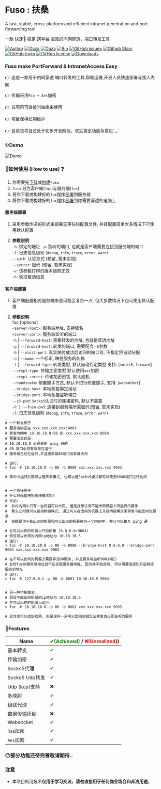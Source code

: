 # Fuso :  扶桑
A fast, stable, cross-platform and efficient intranet penetration and port forwarding tool

一款 快速🚀 稳定 跨平台 高效的内网穿透，端口转发工具

[![Author](https://img.shields.io/badge/Author-editso-blueviolet)](https://github.com/editso) 
[![Daza](https://img.shields.io/badge/Misc-1x2Bytes-blueviolet)](https://github.com/B1eed) 
[![Daza](https://img.shields.io/badge/Misc-ifishzz-blueviolet)](https://github.com/ifishzz) 
[![Bin](https://img.shields.io/badge/Fuso-Bin-ff69b4)](https://github.com/editso/fuso/releases) 
[![GitHub issues](https://img.shields.io/github/issues/editso/fuso)](https://github.com/editso/fuso/issues) 
[![Github Stars](https://img.shields.io/github/stars/editso/fuso)](https://github.com/editso/fuso) 
[![GitHub forks](https://img.shields.io/github/forks/editso/fuso)](https://github.com/editso/fuso)
[![GitHub license](https://img.shields.io/github/license/editso/fuso)](https://github.com/editso/fuso)
[![Downloads](https://img.shields.io/github/downloads/editso/fuso/total?label=Release%20Download)](https://github.com/editso/fuso/releases/latest)

### Fuso make PortForward & IntranetAccess Easy

👉 这是一款用于内网穿透 端口转发的工具,帮助运维,开发人员快速部署与接入内网

👉 传输采用`Rsa + Aes`加密

👉 该项目可直接当做库来使用

👉 项目保持长期维护

👉 目前该项目还处于初步开发阶段，欢迎提出功能与意见´◡`

### ✨Demo

![Demo](demo/demo.gif)


### 👀如何使用 (How to use) ❓
1. 你需要先[下载](https://github.com/editso/fuso/releases/latest)或[构建](#Build)`Fuso`
2. `fuso` 分为客户端(`fuc`)与服务端(`fus`)
3. 将你下载或构建好的`fus`程序[部署](#服务端部署)到服务器
4. 将你下载或构建好的`fuc`程序[部署](#客户端部署)到你需要穿透的电脑上

#### 服务端部署
1. 采用参数传递的形式来部署无需任何配置文件, 并且配置简单大多情况下可使用默认配置

2. **参数说明**    
`-h`: 绑定的地址
`-p`: 监听的端口, 也就是客户端需要连接到服务端的端口  
`-l`: 日志信息级别 (`debug`, `info`, `trace`, `error`, `warn`)  
`--auth`: 认证方式 (预留, 暂未实现)   
`--secret`: 密码 (预留, 暂未实现)  
`-v`: 该参数打印的版本目前无效  
`-h`: 获取帮助信息


#### 客户端部署
1. 客户端配置相对服务端来说可能会复杂一点, 但大多数情况下也可使用默认配置
 
2. **参数说明**   
fuc [options] <server-host> <server-port>  
`<server-host>`: 服务端地址, 支持域名  
`<server-port>`: 服务端监听的端口  
`-h` | `--forward-host`: 需要转发的地址, 也就是穿透地址  
`-p` | `--forward-host`: 转发的端口, 需要配合 `-h`参数  
`-b` | `--visit-port`: 真实映射成功后访问的端口号, 不指定将自动分配  
`-n` | `--name`: 一个标识, 映射服务的名称   
`-t` | `--forward-type`: 转发类型, 默认自动判定类型 支持: [`socks5`, `forward`]  
`--crypt-type`: 传输加密类型 默认使用`aes`加密  
`--crypt-secret`: 传输加密密钥, 默认随机  
`--handsnake`: 前置握手方式, 默认不进行前置握手, 支持: [`websocket`]  
`--bridge-host`: 本地桥接绑定地址    
`--bridge-port`: 本地桥接监听端口    
`--s5-pwd`: `Socks5`认证时的连接密码, 默认不需要  
`-P | --fuso-pwd`: 连接到服务端所需密码(预留, 暂未实现)  
`-l`: 日志信息级别 (`debug`, `info`, `trace`, `error`, `warn`)  

```
# 一个转发例子
# 服务端绑定在 xxx.xxx.xxx.xxx:9003
# 转发内网中 10.10.10.8:80 到 xxx.xxx.xxx.xxx:8080
# 需要注意的是:
# 10.10.10.8 必须是能 ping 通的
# 80 端口必须有服务在运行
# 服务端已经在运行,并且服务端80端口没有被占用

# 运行: 
> fuc -h 10.10.10.8 -p 80 -b 8080 xxx.xxx.xxx.xxx 9003

# 该命令运行后既可以是转发模式, 也可以是Socks5模式都可以使用8080端口进行访问


# 一个桥接例子
# 什么时候能用到桥接模式呢? 
# 比如: 
#  你的内网中只有一台机器可以出网, 但是我想访问不能出网机器上所运行的服务
#  那么此时就可以使用桥接模式, 通过可以在出网的机器上开启桥接模式来转发不能出网的服务
#  前提是你不能出网的机器和可以出网的机器在同一个内网中, 并且可以相互 ping 通

# 在可以出网的机器上开启桥接 (0.0.0.0:9004)
# 假设可以出网的内网ip地址为 10.10.10.5
# 运行:
> fuc -h 10.10.10.8 -p 80 -b 8080 --bridge-host 0.0.0.0 --bridge-port 9004 xxx.xxx.xxx.xxx 9003

# 在不可以出网的机器上需要穿透80服务, 并且服务端监听8081端口
# 此时fuc的服务端地址就不应该是服务器地址, 因为并不能出网, 所以需要连接到开启桥接服务的地址
# 运行:
> fuc -h 127.0.0.1 -p 80 -b 8081 10.10.10.5 9004


# 另一种桥接做法
# 假设不能出网机器的ip地址为 10.10.10.6
# 在可以出网的机器上运行:
> fuc -h 10.10.10.6 -p 80 -b 8081 xxx.xxx.xxx.xxx 9003

# 此时也可以达到效果, 但是这样一来可以出网的就无法转发自己所监听的服务

```


### 🤔Features
| Name           | <font color="green">✔(Achieved)</font> / <font color="red">❌(Unrealized)</font>) |
| -------------- | -------------------------------------------------------------------------------- |
| 基本转发       | <font color="green">✔</font>                                                     |
| 传输加密       | <font color="green">✔</font>                                                     |
| Socks5代理     | <font color="green">✔</font>                                                     |
| Socks5 Udp转发 | <font color="green">✔</font>                                                     |
| Udp (kcp)支持  | ❌                                                                                |
| 多映射         | <font color="green">✔</font>                                                     |
| 级联代理       | <font color="green">✔</font>                                                     |
| 数据传输压缩   | ❌                                                                                |
| Websocket      | <font color="green">✔</font>                                                     |
| `Rsa`加密      | <font color="green">✔</font>                                                     |
| `Aes`加密      | <font color="green">✔</font>                                                     |

### 😶部分功能还待完善敬请期待..

### 注意
- 本项目所用技术**仅用于学习交流**，**请勿直接用于任何商业场合和非法用途**。

